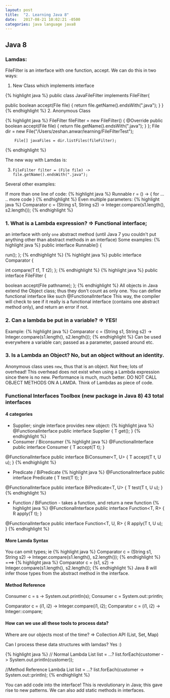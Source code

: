 ```yaml
---
layout: post
title:  "2. Learning Java 8"
date:   2017-08-21 10:02:21 -0500
categories: java language java8 
---
```


## Java 8

### Lamdas:



FileFilter is an interface with one function, accept. We can do this in two ways:

1. New Class which implements interface

{% highlight java %}
public class JavaFileFilter implements FileFilter{

  public boolean accept(File file) {
    return file.getName().endsWith(".java");
  }
}
{% endhighlight %}
2. Anonymous Class

{% highlight java %}
FileFilter fileFilter = new FileFilter() {
            @Override
            public boolean accept(File file) {
                return file.getName().endsWith(".java");
            }
        };
        File dir = new File("/Users/zeshan.anwar/learning/FileFilterTest");

        File[] javaFiles = dir.listFiles(fileFilter);
{% endhighlight %}



The new way with Lamdas is:

3. `FileFilter filter = (File file) -> file.getName().endsWith(".java");`

Several other examples:

If more than one line of code:
{% highlight java %}
Runnable r = () -> {
  for ...
  .. more code
}
{% endhighlight %}
Even multiple parameters:
{% highlight java %}
Comparator<String> c = (String s1, String s2) -> Integer.compare(s1.length(), s2.length());
{% endhighlight %}

### 1. What is a Lambda expression? => Functional interface;

an interface with only `one` abstract method (until Java 7 you couldn't put anything other than abstract methods in an interface)
Some examples:
{% highlight java %}
public interface Runnable() {

  run();
};
{% endhighlight %}
{% highlight java %}
public interface Comparator<T> {

  int compare(T t1, T t2);
};
{% endhighlight %}
{% highlight java %}
public interface FileFilter {

  boolean accept(File pathname);
};
{% endhighlight %}
All objects in Java extend the Object class; thus they don't count as only one.
You can define functional interface like such @FunctionalInterface
This way, the compiler will check to see if it really is a functional interface (contains one abstract method only), and return an error if not.

### 2. Can a lambda be put in a variable? => YES!
Example:
{% highlight java %}
Comparator<String> c = (String s1, String s2) -> Integer.compare(s1.length(), s2.length());
{% endhighlight %}
Can be used everywhere a variable can; passed as a parameter, passed around etc.

### 3. Is a Lambda an Object? No, but an object without an identity.
Anonymous class uses `new`, thus that is an object. Not free; lots of overhead!
This overhead does not exist when using a Lambda expression since there is no new. Performance is much, much better. DO NOT CALL OBJECT METHODS ON A LAMDA. Think of Lambdas as piece of code.

### Functional Interfaces Toolbox (new package in Java 8) 43 total interfaces
#### 4 categories
- Supplier; single interface provides new object:
{% highlight java %}
@FunctionalInterface
public interface Supplier<T> {
  T get();
}
{% endhighlight %}
- Consumer / Biconsumer
{% highlight java %}
@FunctionalInterface
public interface Consumer<T> {
  T accept(T t);
}

@FunctionalInterface
public interface BiConsumer<T, U> {
  T accept(T t, U u);
}
{% endhighlight %}
- Predicate / BiPredicate
{% highlight java %}
@FunctionalInterface
public interface Predicate<T> {
  T test(T t);
}

@FunctionalInterface
public interface BiPredicate<T, U> {
  T test(T t, U u);
}
{% endhighlight %}
- Function / BiFunction - takes a function, and return a new function
{% highlight java %}
@FunctionalInterface
public interface Function<T, R> {
  R apply(T t);
}

@FunctionalInterface
public interface Function<T, U, R> {
  R apply(T t, U u);
}
{% endhighlight %}

#### More Lamda Syntax
You can omit types; ie
{% highlight java %}
Comparator<String> c = (String s1, String s2) -> Integer.compare(s1.length(), s2.length());
{% endhighlight %}
===>
{% highlight java %}
Comparator<String> c = (s1, s2) -> Integer.compare(s1.length(), s2.length());
{% endhighlight %}
Java 8 will infer those types from the abstract method in the interface.


#### Method Reference
Consumer<String> c = s -> System.out.println(s);
Consumer<String> c = System.out::println;

Comparator<Integer> c = (i1, i2) -> Integer.compare(i1, i2);
Comparator<Integer> c = (i1, i2) -> Integer::compare;


#### How can we use all these tools to process data?

Where are our objects most of the time? => Collection API (List, Set, Map)

Can I process these data structures with lamdas? Yes :)

{% highlight java %}
// Normal Lambda
List<Customer> list = ...?
list.forEach(customer -> System.out.println(customer));

//Method Reference Lambda
List<Customer> list = ...?
list.forEach(customer -> System.out::println);
{% endhighlight %}

You can add code into the interface! This is revolutionary in Java; this gave rise to new patterns. We can also add static methods in interfaces.
